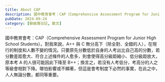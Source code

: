 ```yaml
---
title: About CAP
description: 國中教育會考：CAP（Comprehensive Assessment Program for Junior High School Students）。對我來說，A++ 與 C 無分高下（除全對、全……
pubDate: 2024-09-24
category: [聯絡簿日記, 散文]
---
```


國中教育會考：CAP（Comprehensive Assessment Program for Junior High School Students）。對我來說，A++ 與 C 無分高下（除全對、全錯的人），在現行的制度和人數不變的情況。只要原先分數低於自身的人考出比自己高的分數，若分數差距愈大、符合上述條件的人愈多，則會使得高分級距縮小、低分級距放大，原本考 A 的人很可能因此下降至 B++；換言之，若沒有人考低分，考高分的人之等級會相對下降。哪怕影響或不顯著，但這是會考制度下必然的事實，在此之中，人人無論分數，都同等重要。
